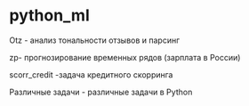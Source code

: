 # python_ml

Otz -  анализ тональности отзывов и парсинг

zp- прогнозирование временных рядов (зарплата в России)

scorr_credit -задача кредитного  скорринга

Различные задачи - различные задачи в Python
